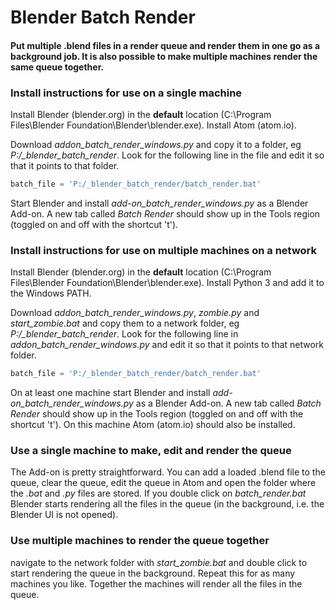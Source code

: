 # Blender Batch Render

#### Put multiple .blend files in a render queue and render them in one go as a background job. It is also possible to make multiple machines render the same queue together.

### Install instructions for use on a single machine

Install Blender (blender.org) in the **default** location (C:\Program Files\Blender Foundation\Blender\blender.exe).
Install Atom (atom.io).

Download *addon_batch_render_windows.py* and copy it to a folder, eg *P:/_blender_batch_render*. Look for the following line in the file  and edit it so that it points to that folder.
```python
batch_file = 'P:/_blender_batch_render/batch_render.bat'
```

Start Blender and install *add-on_batch_render_windows.py* as a Blender Add-on. A new tab called *Batch Render* should show up in the Tools region (toggled on and off with the shortcut 't'). 


### Install instructions for use on multiple machines on a network

Install Blender (blender.org) in the **default** location (C:\Program Files\Blender Foundation\Blender\blender.exe).
Install Python 3 and add it to the Windows PATH.

Download *addon_batch_render_windows.py*, *zombie.py* and *start_zombie.bat* and copy them to a network folder, eg *P:/_blender_batch_render*. Look for the following line in *addon_batch_render_windows.py*  and edit it so that it points to that network folder.
```python
batch_file = 'P:/_blender_batch_render/batch_render.bat'
```

On at least one machine start Blender and install *add-on_batch_render_windows.py* as a Blender Add-on. A new tab called *Batch Render* should show up in the Tools region (toggled on and off with the shortcut 't'). On this machine Atom (atom.io) should also be installed.

### Use a single machine to make, edit and render the queue

The Add-on is pretty straightforward. You can add a loaded .blend file to the queue, clear the queue, edit the queue in Atom and open the folder where the *.bat* and *.py* files are stored. If you double click on *batch_render.bat* Blender starts rendering all the files in the queue (in the background, i.e. the Blender UI is not opened).  
 

### Use multiple machines to render the queue together

navigate to the network folder with *start_zombie.bat* and double click to start rendering the queue in the background. Repeat this for as many machines you like. Together the machines will render all the files in the queue.
